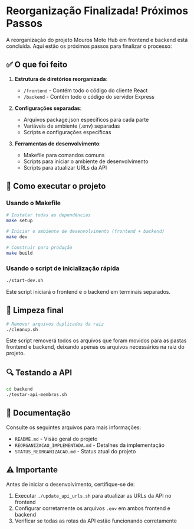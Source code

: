 # Reorganização Finalizada! Próximos Passos

A reorganização do projeto Mouros Moto Hub em frontend e backend está concluída. Aqui estão os próximos passos para finalizar o processo:

## ✅ O que foi feito

1. **Estrutura de diretórios reorganizada**:
   - `/frontend` - Contém todo o código do cliente React
   - `/backend` - Contém todo o código do servidor Express

2. **Configurações separadas**:
   - Arquivos package.json específicos para cada parte
   - Variáveis de ambiente (.env) separadas
   - Scripts e configurações específicas

3. **Ferramentas de desenvolvimento**:
   - Makefile para comandos comuns
   - Scripts para iniciar o ambiente de desenvolvimento
   - Scripts para atualizar URLs da API

## 🚀 Como executar o projeto

### Usando o Makefile

```bash
# Instalar todas as dependências
make setup

# Iniciar o ambiente de desenvolvimento (frontend + backend)
make dev

# Construir para produção
make build
```

### Usando o script de inicialização rápida

```bash
./start-dev.sh
```

Este script iniciará o frontend e o backend em terminais separados.

## 🧹 Limpeza final

```bash
# Remover arquivos duplicados da raiz
./cleanup.sh
```

Este script removerá todos os arquivos que foram movidos para as pastas frontend e backend, deixando apenas os arquivos necessários na raiz do projeto.

## 🔍 Testando a API

```bash
cd backend
./testar-api-membros.sh
```

## 📝 Documentação

Consulte os seguintes arquivos para mais informações:

- `README.md` - Visão geral do projeto
- `REORGANIZACAO_IMPLEMENTADA.md` - Detalhes da implementação
- `STATUS_REORGANIZACAO.md` - Status atual do projeto

## ⚠️ Importante

Antes de iniciar o desenvolvimento, certifique-se de:

1. Executar `./update_api_urls.sh` para atualizar as URLs da API no frontend
2. Configurar corretamente os arquivos `.env` em ambos frontend e backend
3. Verificar se todas as rotas da API estão funcionando corretamente
